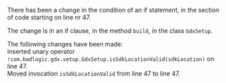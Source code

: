 There has been a change in the condition of an if statement, in the section of code starting on line nr 47.
  
The change is in an if clause, in the method ```build```, in the class ```GdxSetup```.
  
The following changes have been made:  
Inserted unary operator ```!com.badlogic.gdx.setup.GdxSetup.isSdkLocationValid(sdkLocation)``` on line 47.  
Moved invocation ```isSdkLocationValid``` from line 47 to line 47.  
